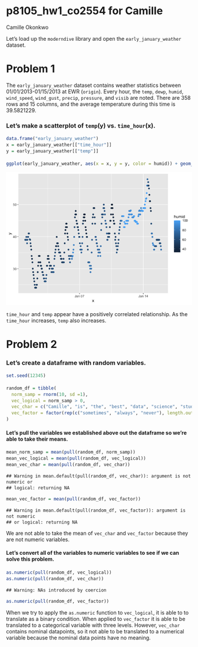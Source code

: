p8105_hw1_co2554 for Camille
================
Camille Okonkwo

Let’s load up the `moderndive` library and open the
`early_january_weather` dataset.

# Problem 1

The `early_january_weather` dataset contains weather statistics between
01/01/2013-01/15/2013 at EWR (`origin`). Every hour, the `temp`, `dewp`,
`humid`, `wind_speed`, `wind_gust`, `precip`, `pressure`, and `visib`
are noted. There are 358 rows and 15 columns, and the average
temperature during this time is 39.5821229.

### Let’s make a scatterplot of `temp`(y) vs. `time_hour`(x).

``` r
data.frame("early_january_weather")
x = early_january_weather[["time_hour"]]
y = early_january_weather[["temp"]]

ggplot(early_january_weather, aes(x = x, y = y, color = humid)) + geom_point()
```

![](p8105_hw1_co2554_files/figure-gfm/unnamed-chunk-2-1.png)<!-- -->

`time_hour` and `temp` appear have a positively correlated relationship.
As the `time_hour` increases, `temp` also increases.

# Problem 2

### Let’s create a dataframe with random variables.

``` r
set.seed(12345)

random_df = tibble(
  norm_samp = rnorm(10, sd =1),
  vec_logical = norm_samp > 0,
  vec_char = c("Camille", "is", "the", "best", "data", "science", "student", "at", "Columbia", "University"),
  vec_factor = factor(rep(c("sometimes", "always", "never"), length.out = 10))
)
```

#### Let’s pull the variables we established above out the dataframe so we’re able to take their means.

``` r
mean_norm_samp = mean(pull(random_df, norm_samp))
mean_vec_logical = mean(pull(random_df, vec_logical))
mean_vec_char = mean(pull(random_df, vec_char))
```

    ## Warning in mean.default(pull(random_df, vec_char)): argument is not numeric or
    ## logical: returning NA

``` r
mean_vec_factor = mean(pull(random_df, vec_factor))
```

    ## Warning in mean.default(pull(random_df, vec_factor)): argument is not numeric
    ## or logical: returning NA

We are not able to take the mean of `vec_char` and `vec_factor` because
they are not numeric variables.

#### Let’s convert all of the variables to numeric variables to see if we can solve this problem.

``` r
as.numeric(pull(random_df, vec_logical))
as.numeric(pull(random_df, vec_char))
```

    ## Warning: NAs introduced by coercion

``` r
as.numeric(pull(random_df, vec_factor))
```

When we try to apply the `as.numeric` function to `vec_logical`, it is
able to to translate as a binary condition. When applied to `vec_factor`
it is able to be translated to a categorical variable with three levels.
However, `vec_char` contains nominal datapoints, so it not able to be
translated to a numerical variable because the nominal data points have
no meaning.

